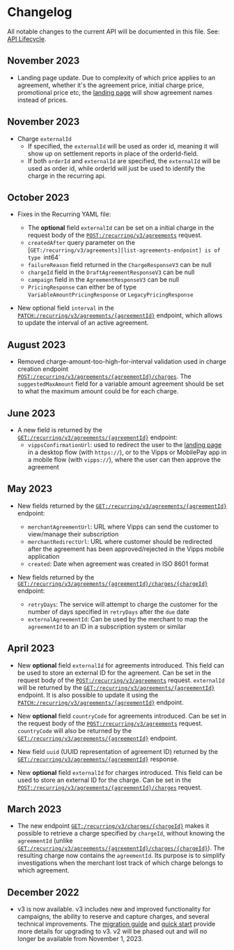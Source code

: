 <!-- START_METADATA
---
title: Recurring API changelog
sidebar_label: Changelog
sidebar_position: 200
pagination_next: null
pagination_prev: null
---
END_METADATA -->

# Changelog

All notable changes to the current API will be documented in this file.
See:
[API Lifecycle](https://developer.vippsmobilepay.com/docs/knowledge-base/api-lifecycle/).

## November 2023

* Landing page update. Due to complexity of which price applies to an agreement, whether it's the agreement price, initial charge price, promotional price etc, the [landing page](https://developer.vippsmobilepay.com/docs/knowledge-base/landing-page/) will show agreement names instead of prices.


## November 2023
* Charge ``externalId``
  * If specified, the ``externalId`` will be used as order id, meaning it will show up on settlement reports in place of the orderId-field.
  * If both ``orderId`` and ``externalId`` are specified, the ``externalId`` will be used as order id, while orderId will just be used to identify the charge in the recurring api.

## October 2023

* Fixes in the Recurring YAML file: 
  * The **optional** field `externalId` can be set on a initial charge in the request body of the [`POST:/recurring/v3/agreements`][draft-agreement-endpoint] request.
  * `createdAfter` query parameter on the [`GET:/recurring/v3/agreements][list-agreements-endpoint] is of type `int64`
  * `failureReason` field returned in the `ChargeResponseV3` can be null
  * `chargeId` field in the `DraftAgreementResponseV3` can be null
  * `campaign` field in the `AgreementResponseV3` can be null
  * `PricingResponse` can either be of type `VariableAmountPricingResponse` or `LegacyPricingResponse`
 
* New optional field `interval` in the [`PATCH:/recurring/v3/agreements/{agreementId}`][update-agreement-patch-endpoint] endpoint, 
  which allows to update the interval of an active agreement.

## August 2023

* Removed charge-amount-too-high-for-interval validation used in charge creation endpoint [`POST:/recurring/v3/agreements/{agreementId}/charges`][create-charge-endpoint].
  The `suggestedMaxAmount` field for a variable amount agreement should be set to what the maximum amount could be for each charge.

## June 2023

* A new field is returned by the [`GET:/recurring/v3/agreements/{agreementId}`][fetch-agreement-endpoint] endpoint:
  * `vippsConfirmationUrl`: used to redirect the user to the
    [landing page](https://developer.vippsmobilepay.com/docs/knowledge-base/landing-page/)
    in a desktop flow (with `https://`), or to the Vipps or MobilePay app in a mobile flow (with `vipps://`), where the user can then approve the agreement

## May 2023

* New fields returned by the [`GET:/recurring/v3/agreements/{agreementId}`][fetch-agreement-endpoint] endpoint:
  * `merchantAgreementUrl`: URL where Vipps can send the customer to view/manage their subscription
  * `merchantRedirectUrl`: URL where customer should be redirected after the agreement has been approved/rejected in the Vipps mobile application
  * `created`: Date when agreement was created in ISO 8601 format

* New fields returned by the [`GET:/recurring/v3/agreements/{agreementId}/charges/{chargeId}`](https://developer.vippsmobilepay.com/api/recurring/#tag/Charge-v3-endpoints/operation/FetchChargeV3) endpoint:
  * `retryDays`: The service will attempt to charge the customer for the number of days specified in `retryDays` after the `due` date
  * `externalAgreementId`: Can be used by the merchant to map the `agreementId` to an ID in a subscription system or similar

## April 2023

* New **optional** field `externalId` for agreements introduced. This field can be used to store an external ID for the agreement. Can be set in the request body of the [`POST:/recurring/v3/agreements`][draft-agreement-endpoint] request. `externalId` will be returned by the [`GET:/recurring/v3/agreements/{agreementId}`][fetch-agreement-endpoint] endpoint. It is also possible to update it using the [`PATCH:/recurring/v3/agreements/{agreementId}`][update-agreement-patch-endpoint] endpoint.

* New **optional** field `countryCode` for agreements introduced. Can be set in the request body of the [`POST:/recurring/v3/agreements`][draft-agreement-endpoint] request. `countryCode` will also be returned by the [`GET:/recurring/v3/agreements/{agreementId}`][fetch-agreement-endpoint] endpoint.

* New field `uuid` (UUID representation of agreement ID) returned by the [`GET:/recurring/v3/agreements/{agreementId}`][fetch-agreement-endpoint] response.

* New **optional** field `externalId` for charges introduced. This field can be used to store an external ID for the charge. Can be set in the [`POST:/recurring/v3/agreements/{agreementId}/charges`][draft-agreement-endpoint] request.

## March 2023

* The new endpoint [`GET:/recurring/v3/charges/{chargeId}`](https://developer.vippsmobilepay.com/api/recurring/#tag/Charge-v3-endpoints/operation/FetchChargeByIdV3) makes it possible to retrieve a charge specified by `chargeId`, without knowing the `agreementId` (unlike [`GET:/recurring/v3/agreements/{agreementId}/charges/{chargeId}`](https://developer.vippsmobilepay.com/api/recurring/#tag/Charge-v3-endpoints/operation/FetchChargeV3)). The resulting charge now contains the `agreementId`. Its purpose is to simplify investigations when the merchant lost track of which charge belongs to which agreement.

## December 2022

* v3 is now available. v3 includes new and improved functionality for campaigns, the ability to reserve and capture charges, and several technical improvements. The [migration guide](https://developer.vippsmobilepay.com/docs/APIs/recurring-api/v2-to-v3-migration-guide/) and [quick start](https://developer.vippsmobilepay.com/docs/APIs/recurring-api/recurring-api-quick-start/) provide more details for upgrading to v3.  v2 will be phased out and will no longer be available from November 1, 2023.

[fetch-agreement-endpoint]: https://developer.vippsmobilepay.com/api/recurring#tag/Agreement-v3-endpoints/operation/FetchAgreementV3
[list-agreements-endpoint]: https://developer.vippsmobilepay.com/api/recurring/#tag/Agreement-v3-endpoints/operation/ListAgreementsV3
[get-charge-by-id]: https://developer.vippsmobilepay.com/api/recurring#tag/Charge-v3-endpoints/operation/FetchChargeByIdV3
[draft-agreement-endpoint]: https://developer.vippsmobilepay.com/api/recurring#tag/Agreement-v3-endpoints/operation/DraftAgreementV3
[create-charge-endpoint]: https://developer.vippsmobilepay.com/api/recurring#tag/Charge-v3-endpoints/operation/CreateChargeV3
[update-agreement-patch-endpoint]: https://developer.vippsmobilepay.com/api/recurring#tag/Agreement-v3-endpoints/operation/UpdateAgreementPatchV3
